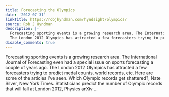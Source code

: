 ```yaml
---
title: Forecasting the Olympics
date: '2012-07-31'
linkTitle: https://robjhyndman.com/hyndsight/olympics/
source: Rob J Hyndman
description: |-
  Forecasting sporting events is a growing research area. The International Journal of Forecasting even had a special issue on sports forecasting a couple of years ago.
  The London 2012 Olympics has attracted a few forecasters trying to predict medal counts, world records, etc. Here are some of the articles I&rsquo;ve seen. Which Olympic records get shattered?, Nate Silver, New York Times. Statisticians predict the number of Olympic records that will fall at London 2012, Physics arXiv ...
disable_comments: true
---
```

Forecasting sporting events is a growing research area. The International Journal of Forecasting even had a special issue on sports forecasting a couple of years ago.
The London 2012 Olympics has attracted a few forecasters trying to predict medal counts, world records, etc. Here are some of the articles I&rsquo;ve seen. Which Olympic records get shattered?, Nate Silver, New York Times. Statisticians predict the number of Olympic records that will fall at London 2012, Physics arXiv ...